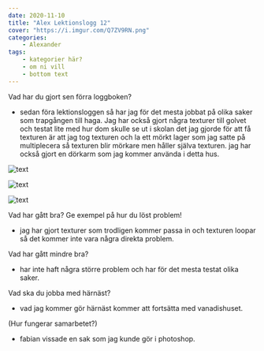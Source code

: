 ```yaml
---
date: 2020-11-10
title: "Alex Lektionslogg 12"
cover: "https://i.imgur.com/Q7ZV9RN.png"
categories: 
    - Alexander
tags:
    - kategorier här?
    - om ni vill
    - bottom text
---
```



Vad har du gjort sen förra loggboken?
- sedan föra lektionsloggen så har jag för det mesta jobbat på olika saker som trapgången till haga. Jag har också gjort några texturer till golvet och testat lite med hur dom skulle se ut i skolan
det jag gjorde för att få texturen är att jag tog texturen och la ett mörkt lager som jag satte på multiplecera så texturen blir mörkare men håller själva texturen. jag har också gjort en dörkarm som jag kommer använda i detta hus.

![text](https://cdn.discordapp.com/attachments/368028804784062467/775702217931620352/Screenshot_122.jpg)

![text](https://cdn.discordapp.com/attachments/368028804784062467/775702219000643594/Screenshot_123.jpg)

![text](https://cdn.discordapp.com/attachments/368028804784062467/775702223417901056/Screenshot_124.jpg)

Vad har gått bra? Ge exempel på hur du löst problem!
- jag har gjort texturer som trodligen kommer passa in och texturen loopar så det kommer inte vara några direkta problem. 

Vad har gått mindre bra? 
- har inte haft några större problem och har för det mesta testat olika saker.

Vad ska du jobba med härnäst?
- vad jag kommer gör härnäst kommer att fortsätta med vanadishuset.

(Hur fungerar samarbetet?)
- fabian vissade en sak som jag kunde gör i photoshop. 
